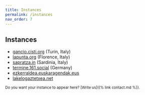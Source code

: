 ```yaml
---
title: Instances
permalink: /instances
nav_order: 7
---
```


## Instances

- [gancio.cisti.org](https://gancio.cisti.org) (Turin, Italy)
- [lapunta.org](https://lapunta.org) (Florence, Italy)
- [sapratza.in](https://sapratza.in/) (Sardinia, Italy)
- [termine.161.social](https://termine.161.social) (Germany)
- [ezkerraldea.euskaragendak.eus](https://ezkerraldea.euskaragendak.eus/)
- [lakelogaztetxea.net](https://ezkerraldea.euskaragendak.eus/)


<small>Do you want your instance to appear here? [Write us]({% link contact.md %}).</small>
